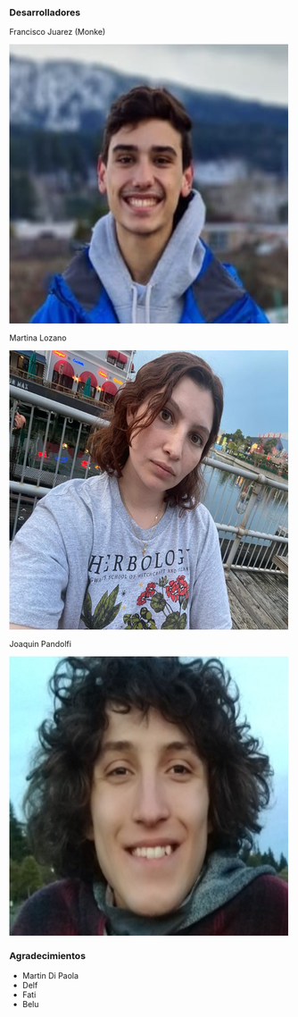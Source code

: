 ### Desarrolladores

<div>
 <p>Francisco Juarez (Monke)</p>
 <img src="assets/pancho.png" alt="Francisco Juarez (Monke)">
</div>

<div>
 <p>Martina Lozano</p>
 <img src="assets/martina.png" alt="Martina Lozano">
</div>

<div>
 <p>Joaquin Pandolfi</p>
 <img src="assets/joaquin.png" alt="Joaquin Pandolfi">
</div>


### Agradecimientos
- Martin Di Paola
- Delf
- Fati
- Belu
